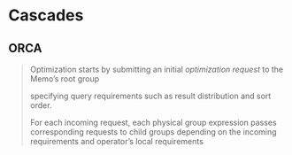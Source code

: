 # Cascades



## ORCA

> Optimization starts by submitting an initial *optimization request* to the Memo’s root group
>
> specifying query requirements such as result distribution and sort order.
>
> For each incoming request, each physical group expression passes corresponding requests to child groups depending on the incoming requirements and operator’s local requirements



